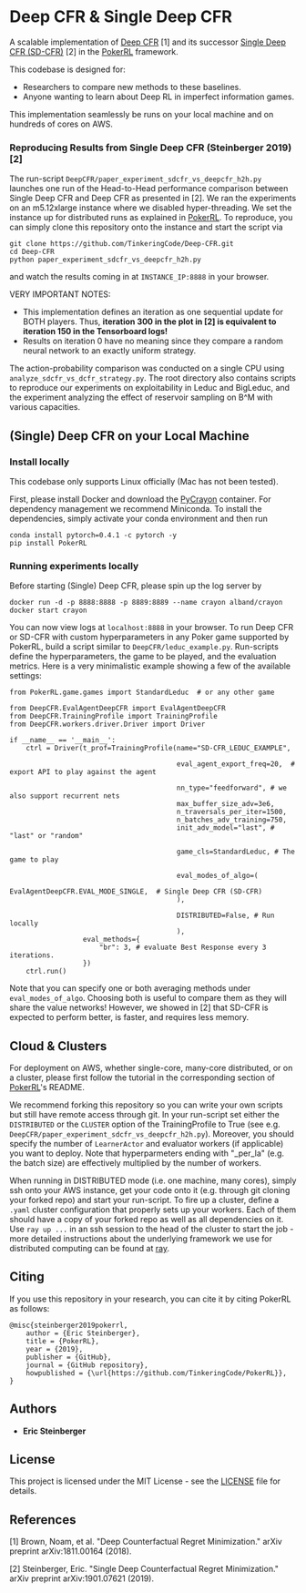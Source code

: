 # Deep CFR & Single Deep CFR
A scalable implementation of [Deep CFR](https://arxiv.org/pdf/1811.00164.pdf) [1] and its successor
[Single Deep CFR (SD-CFR)](https://arxiv.org/pdf/1901.07621.pdf) [2] in the
[PokerRL](https://github.com/TinkeringCode/PokerRL) framework.

This codebase is designed for:
- Researchers to compare new methods to these baselines.
- Anyone wanting to learn about Deep RL in imperfect information games.

This implementation seamlessly be runs on your local machine and on hundreds of cores on AWS.

### Reproducing Results from Single Deep CFR (Steinberger 2019) [2]
The run-script `DeepCFR/paper_experiment_sdcfr_vs_deepcfr_h2h.py` launches one run of the Head-to-Head performance
comparison between Single Deep CFR and Deep CFR as presented in [2]. We ran the experiments on an m5.12xlarge instance
where we disabled hyper-threading. We set the instance up for distributed runs as explained in
[PokerRL](https://github.com/TinkeringCode/PokerRL). To reproduce, you can simply clone this repository onto the
instance and start the script via
```
git clone https://github.com/TinkeringCode/Deep-CFR.git
cd Deep-CFR
python paper_experiment_sdcfr_vs_deepcfr_h2h.py
```
and watch the results coming in at `INSTANCE_IP:8888` in your browser.

VERY IMPORTANT NOTES:
- This implementation defines an iteration as one sequential update for BOTH players. Thus, **iteration 300 in the plot in [2]
  is equivalent to iteration 150 in the Tensorboard logs!**
- Results on iteration 0 have no meaning since they compare a random neural network to an exactly uniform strategy.


 
The action-probability comparison was conducted on a single CPU using `analyze_sdcfr_vs_dcfr_strategy.py`.
The root directory also contains scripts to reproduce our experiments on exploitability in Leduc and BigLeduc, and 
the experiment analyzing the effect of reservoir sampling on B^M with various capacities.


## (Single) Deep CFR on your Local Machine

### Install locally
This codebase only supports Linux officially (Mac has not been tested).

First, please install Docker and download the [PyCrayon](https://github.com/torrvision/crayon) container. For dependency
management we recommend Miniconda. To install the dependencies, simply activate your conda environment and then run

```
conda install pytorch=0.4.1 -c pytorch -y
pip install PokerRL
```


### Running experiments locally
Before starting (Single) Deep CFR, please spin up the log server by
```
docker run -d -p 8888:8888 -p 8889:8889 --name crayon alband/crayon
docker start crayon
```

You can now view logs at `localhost:8888` in your browser. To run Deep CFR or SD-CFR with custom hyperparameters in
any Poker game supported by PokerRL, build a script similar to `DeepCFR/leduc_example.py`. Run-scripts define
the hyperparameters, the game to be played, and the evaluation metrics. Here is a very minimalistic example showing a
few of the available settings:

```
from PokerRL.game.games import StandardLeduc  # or any other game

from DeepCFR.EvalAgentDeepCFR import EvalAgentDeepCFR
from DeepCFR.TrainingProfile import TrainingProfile
from DeepCFR.workers.driver.Driver import Driver

if __name__ == '__main__':
    ctrl = Driver(t_prof=TrainingProfile(name="SD-CFR_LEDUC_EXAMPLE",
    
                                         eval_agent_export_freq=20,  # export API to play against the agent
                                         
                                         nn_type="feedforward", # we also support recurrent nets
                                         max_buffer_size_adv=3e6,
                                         n_traversals_per_iter=1500,
                                         n_batches_adv_training=750,
                                         init_adv_model="last", # "last" or "random"

                                         game_cls=StandardLeduc, # The game to play     
                                         
                                         eval_modes_of_algo=(
                                             EvalAgentDeepCFR.EVAL_MODE_SINGLE,  # Single Deep CFR (SD-CFR)
                                         ),

                                         DISTRIBUTED=False, # Run locally
                                         ),
                  eval_methods={
                      "br": 3, # evaluate Best Response every 3 iterations.
                  })
    ctrl.run()
```
Note that you can specify one or both averaging methods under `eval_modes_of_algo`.
Choosing both is useful to compare them as they will share the value networks! However, we showed in [2] that SD-CFR
is expected to perform better, is faster, and requires less memory.
                                         

## Cloud & Clusters
For deployment on AWS, whether single-core, many-core distributed, or on a cluster, please first follow
the tutorial in the corresponding section of [PokerRL](https://github.com/TinkeringCode/PokerRL)'s README.

We recommend forking this repository so you can write your own scripts but still have remote access through git.
In your run-script set either the `DISTRIBUTED` or the `CLUSTER` option of the TrainingProfile to True
(see e.g. `DeepCFR/paper_experiment_sdcfr_vs_deepcfr_h2h.py`).
Moreover, you should specify the number of `LearnerActor` and evaluator workers (if applicable) you want to deploy.
Note that hyperparmeters ending with "_per_la" (e.g. the batch size) are effectively multiplied by the number of
workers. 

When running in DISTRIBUTED mode (i.e. one machine, many cores), simply ssh onto your AWS instance, get your code
onto it (e.g. through git cloning your forked repo) and start your run-script.
To fire up a cluster, define a `.yaml` cluster configuration that properly sets up your workers. Each of them
should have a copy of your forked repo as well as all dependencies on it.
Use `ray up ...` in an ssh session to the head of the cluster to start the job - more detailed instructions about 
the underlying framework we use for distributed computing can be found at [ray](https://github.com/ray-project/ray).





## Citing
If you use this repository in your research, you can cite it by citing PokerRL as follows:
```
@misc{steinberger2019pokerrl,
    author = {Eric Steinberger},
    title = {PokerRL},
    year = {2019},
    publisher = {GitHub},
    journal = {GitHub repository},
    howpublished = {\url{https://github.com/TinkeringCode/PokerRL}},
}
```




## Authors
* **Eric Steinberger**





## License
This project is licensed under the MIT License - see the [LICENSE](LICENSE) file for details.





## References
[1] Brown, Noam, et al. "Deep Counterfactual Regret Minimization." arXiv preprint arXiv:1811.00164 (2018).

[2] Steinberger, Eric. "Single Deep Counterfactual Regret Minimization." arXiv preprint arXiv:1901.07621 (2019).
